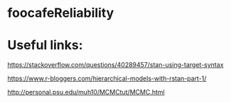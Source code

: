 # foocafeReliability


# Useful links:

https://stackoverflow.com/questions/40289457/stan-using-target-syntax


https://www.r-bloggers.com/hierarchical-models-with-rstan-part-1/

http://personal.psu.edu/muh10/MCMCtut/MCMC.html
